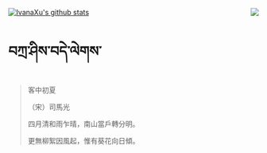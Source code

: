 [![IvanaXu's github stats](https://github-readme-stats.vercel.app/api?username=IvanaXu&show_icons=true&theme=vue-dark)](https://github.com/anuraghazra/github-readme-stats)
<img align="right" src="https://github-readme-stats.vercel.app/api/top-langs/?username=IvanaXu&langs_count=3&theme=graywhite" />
# བཀྲ་ཤིས་བདེ་ལེགས་
> 客中初夏
> 
> （宋）司馬光
> 
> 四月清和雨乍晴，南山當戶轉分明。
> 
> 更無柳絮因風起，惟有葵花向日傾。
>